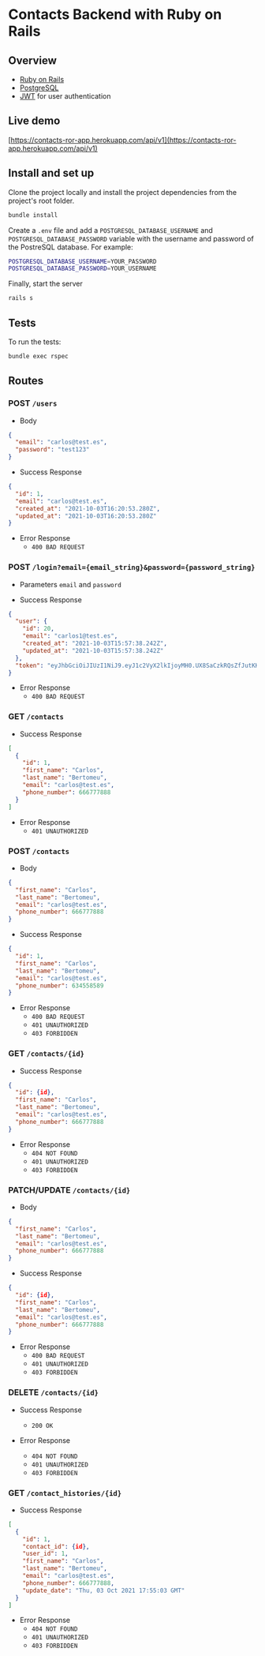 # Contacts Backend with Ruby on Rails

## Overview

- [Ruby on Rails](https://rubyonrails.org/)
- [PostgreSQL](https://www.postgresql.org/)
- [JWT](https://jwt.io/) for user authentication

## Live demo

[https://contacts-ror-app.herokuapp.com/api/v1](https://contacts-ror-app.herokuapp.com/api/v1)

## Install and set up

Clone the project locally and install the project dependencies from the project's root folder.

```sh
bundle install
```

Create a `.env` file and add a `POSTGRESQL_DATABASE_USERNAME` and `POSTGRESQL_DATABASE_PASSWORD` variable with the username and password of the PostreSQL database. For example:

```sh
POSTGRESQL_DATABASE_USERNAME=YOUR_PASSWORD
POSTGRESQL_DATABASE_PASSWORD=YOUR_USERNAME
```

Finally, start the server

```sh
rails s
```

## Tests

To run the tests:

```sh
bundle exec rspec
```

## Routes

### POST `/users`

- Body

```json
{
  "email": "carlos@test.es",
  "password": "test123"
}
```

- Success Response

```json
{
  "id": 1,
  "email": "carlos@test.es",
  "created_at": "2021-10-03T16:20:53.280Z",
  "updated_at": "2021-10-03T16:20:53.280Z"
}
```

- Error Response
  - `400 BAD REQUEST`

### POST `/login?email={email_string}&password={password_string}`

- Parameters
  `email` and `password`

- Success Response

```json
{
  "user": {
    "id": 20,
    "email": "carlos1@test.es",
    "created_at": "2021-10-03T15:57:38.242Z",
    "updated_at": "2021-10-03T15:57:38.242Z"
  },
  "token": "eyJhbGciOiJIUzI1NiJ9.eyJ1c2VyX2lkIjoyMH0.UX8SaCzkRQsZfJutKKujynJ5YCev8taMrIxGKjg0wQ0"
}
```

- Error Response
  - `400 BAD REQUEST`

### GET `/contacts`

- Success Response

```json
[
  {
    "id": 1,
    "first_name": "Carlos",
    "last_name": "Bertomeu",
    "email": "carlos@test.es",
    "phone_number": 666777888
  }
]
```

- Error Response
  - `401 UNAUTHORIZED`

### POST `/contacts`

- Body

```json
{
  "first_name": "Carlos",
  "last_name": "Bertomeu",
  "email": "carlos@test.es",
  "phone_number": 666777888
}
```

- Success Response

```json
{
  "id": 1,
  "first_name": "Carlos",
  "last_name": "Bertomeu",
  "email": "carlos@test.es",
  "phone_number": 634558589
}
```

- Error Response
  - `400 BAD REQUEST`
  - `401 UNAUTHORIZED`
  - `403 FORBIDDEN`

### GET `/contacts/{id}`

- Success Response

```json
{
  "id": {id},
  "first_name": "Carlos",
  "last_name": "Bertomeu",
  "email": "carlos@test.es",
  "phone_number": 666777888
}
```

- Error Response
  - `404 NOT FOUND`
  - `401 UNAUTHORIZED`
  - `403 FORBIDDEN`

### PATCH/UPDATE `/contacts/{id}`

- Body

```json
{
  "first_name": "Carlos",
  "last_name": "Bertomeu",
  "email": "carlos@test.es",
  "phone_number": 666777888
}
```

- Success Response

```json
{
  "id": {id},
  "first_name": "Carlos",
  "last_name": "Bertomeu",
  "email": "carlos@test.es",
  "phone_number": 666777888
}
```

- Error Response
  - `400 BAD REQUEST`
  - `401 UNAUTHORIZED`
  - `403 FORBIDDEN`

### DELETE `/contacts/{id}`

- Success Response

  - `200 OK`

- Error Response
  - `404 NOT FOUND`
  - `401 UNAUTHORIZED`
  - `403 FORBIDDEN`

### GET `/contact_histories/{id}`

- Success Response

```json
[
  {
    "id": 1,
    "contact_id": {id},
    "user_id": 1,
    "first_name": "Carlos",
    "last_name": "Bertomeu",
    "email": "carlos@test.es",
    "phone_number": 666777888,
    "update_date": "Thu, 03 Oct 2021 17:55:03 GMT"
  }
]
```

- Error Response
  - `404 NOT FOUND`
  - `401 UNAUTHORIZED`
  - `403 FORBIDDEN`
